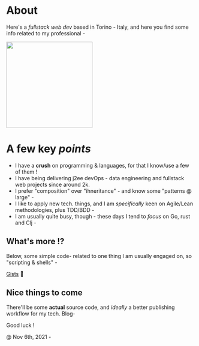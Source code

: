 # About

Here's a _fullstack web dev_ based in Torino - Italy, and here you find some info related to my professional -

<a href="https://en.wikipedia.org/wiki/Turin"><img src="https://i.pinimg.com/564x/36/c0/08/36c008ebb4f2cf418cc5d94a8c0d32b9.jpg" height="230" /></a>


# A few key _points_

* I have a **crush** on programming & languages, for that I know/use a few of them !
* I have being delivering j2ee devOps - data engineering and fullstack web projects since around 2k.
* I prefer "composition" over "ihneritance" - and know some "patterns @ large" -
* I like to apply new tech. things, and I am _specifically_ keen on Agile/Lean methodologies, plus TDD/BDD -
* I am usually quite busy, though - these days I tend to _focus_ on Go, rust and Clj -

## What's more !?

Below, some simple code- related to one thing I am usually engaged on, so "scripting & shells" -

[Gists](https://gist.github.com/federico-cagliero) 🏮

## Nice things to come

There'll be some **actual** source code, and _ideally_ a better publishing workflow for my tech. Blog-

Good luck !

@ Nov 6th, 2021 -

